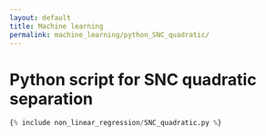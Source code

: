 ```yaml
---
layout: default
title: Machine learning
permalink: machine_learning/python_SNC_quadratic/
---
```


# Python script for SNC quadratic separation

```python
{% include non_linear_regression/SNC_quadratic.py %}
```
